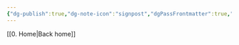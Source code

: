 ```yaml
---
{"dg-publish":true,"dg-note-icon":"signpost","dgPassFrontmatter":true,"noteIcon":"signpost","permalink":"/10-tags/2025-06/","created":"2025-10-18T20:52:26.619+01:00","updated":"2025-10-21T19:42:08.651+01:00"}
---
```


[[0. Home\|Back home]]
